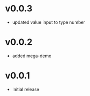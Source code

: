 v0.0.3
==================
* updated value input to type number

v0.0.2
==================
* added mega-demo

v0.0.1
==================
* Initial release
